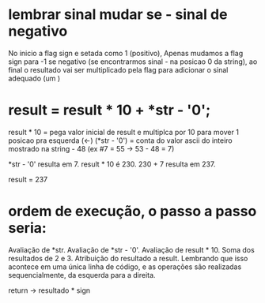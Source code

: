 
# lembrar sinal mudar se - sinal de negativo
No inicio a flag sign e setada como 1 (positivo), 
Apenas mudamos a flag sign para -1 se negativo (se encontrarmos sinal - na posicao 0 da string), 
ao final o resultado vai ser multiplicado pela flag para adicionar o sinal adequado
(um )


# result = result * 10 + *str - '0';


result * 10 = pega valor inicial de result e multiplca por 10 para mover 1 posicao pra esquerda (<-)
(*str - '0') = conta do valor ascii do inteiro mostrado na string - 48 (ex #7 = 55 -> 53 - 48 = 7)

*str - '0' resulta em 7.
result * 10 é 230.
230 + 7 resulta em 237.

result = 237

# ordem de execução, o passo a passo seria:

Avaliação de *str.
Avaliação de *str - '0'.
Avaliação de result * 10.
Soma dos resultados de 2 e 3.
Atribuição do resultado a result.
Lembrando que isso acontece em uma única linha de código, e as operações são realizadas sequencialmente, da esquerda para a direita.



return -> resultado * sign

